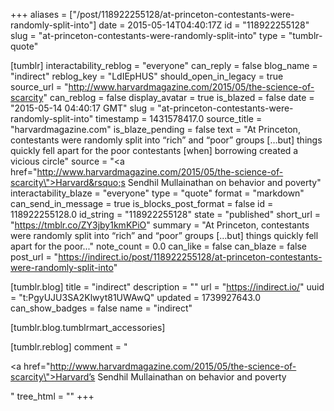 +++
aliases = ["/post/118922255128/at-princeton-contestants-were-randomly-split-into"]
date = 2015-05-14T04:40:17Z
id = "118922255128"
slug = "at-princeton-contestants-were-randomly-split-into"
type = "tumblr-quote"

[tumblr]
interactability_reblog = "everyone"
can_reply = false
blog_name = "indirect"
reblog_key = "LdIEpHUS"
should_open_in_legacy = true
source_url = "http://www.harvardmagazine.com/2015/05/the-science-of-scarcity"
can_reblog = false
display_avatar = true
is_blazed = false
date = "2015-05-14 04:40:17 GMT"
slug = "at-princeton-contestants-were-randomly-split-into"
timestamp = 1431578417.0
source_title = "harvardmagazine.com"
is_blaze_pending = false
text = "At Princeton, contestants were randomly split into “rich” and “poor” groups […but] things quickly fell apart for the poor contestants [when] borrowing created a vicious circle"
source = "<a href=\"http://www.harvardmagazine.com/2015/05/the-science-of-scarcity\">Harvard&rsquo;s Sendhil Mullainathan on behavior and poverty</a>"
interactability_blaze = "everyone"
type = "quote"
format = "markdown"
can_send_in_message = true
is_blocks_post_format = false
id = 118922255128.0
id_string = "118922255128"
state = "published"
short_url = "https://tmblr.co/ZY3jby1kmKPiO"
summary = "At Princeton, contestants were randomly split into “rich” and “poor” groups […but] things quickly fell apart for the poor..."
note_count = 0.0
can_like = false
can_blaze = false
post_url = "https://indirect.io/post/118922255128/at-princeton-contestants-were-randomly-split-into"

[tumblr.blog]
title = "indirect"
description = ""
url = "https://indirect.io/"
uuid = "t:PgyUJU3SA2Klwyt81UWAwQ"
updated = 1739927643.0
can_show_badges = false
name = "indirect"

[tumblr.blog.tumblrmart_accessories]

[tumblr.reblog]
comment = "<p><a href=\"http://www.harvardmagazine.com/2015/05/the-science-of-scarcity\">Harvard’s Sendhil Mullainathan on behavior and poverty</a></p>"
tree_html = ""
+++
